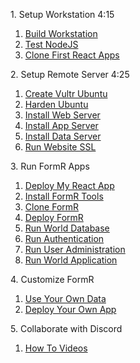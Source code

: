 
<!-- <h>[Introduction                ](/_home.md.md)
-->

<h>1. Setup Workstation 4:15</h>
 1. [Build Workstation        	](/Setup/fr0101_Setup-Developer-Workstation.md)  
 2. [Test NodeJS	        	](/Setup/fr0102_Test-Node.md)             
 3. [Clone First React Apps 	](/Setup/fr0102_First-React-Apps.md)             

<h>2. Setup Remote Server 4:25</h>
 1. [Create Vultr Ubuntu        ](/Setup/fr0301_Setup-Vultr-Ubuntu.md)
 2. [Harden Ubuntu              ](/Setup/fr0302_Setup-Hardening-Ubuntu.md)
 3. [Install Web Server         ](/Setup/fr0303_Setup-Web-Server-Ubuntu.md)
 4. [Install App Server         ](/Setup/fr0304_Setup-App-Server-Ubuntu.md)
 5. [Install Data Server        ](/Setup/fr0305_Setup-Data-Server-Ubuntu.md)
 6. [Run Website SSL            ](/Setup/fr0306_Setup-Website-SSL-Ubuntu.md)

<h>3. Run FormR Apps</h>
 1. [Deploy My React App        ](/FormR/fr0401_Deploy-My-React-App.md)
 2. [Install FormR Tools        ](/FormR/fr0401_FRTools-Setup.md)
 3. [Clone FormR                ](/FormR/fr0401_Clone-FormR.md)	
 4. [Deploy FormR               ](/FormR/fr0401_Deploy-FormR.md)
 5. [Run World Database         ](/FormR/fr0401_World-Database.md)
 6. [Run Authentication         ](/FormR/fr0402_Authentication.md)
 7. [Run User Administration    ](/FormR/fr0403_User-Administration.md)
 8. [Run World Application      ](/FormR/fr0404_Complete-World-Application.md)

<h>4. Customize FormR</h>
 1. [Use Your Own Data          ](/FormR/fr0501_Use-Your_Qwn_Data.md)
 2. [Deploy Your Own App        ](/FormR/fr0501_Deploy-Your-Own-App.md)

<h>5. Collaborate with Discord</h>
 1. [How To Videos              ](/Discord/fr0601_Video-Carousel.md)


